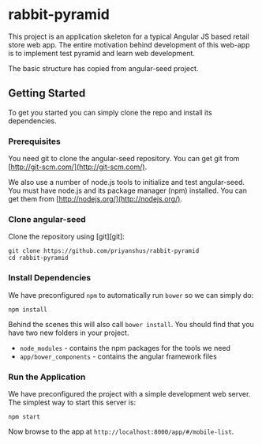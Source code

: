 # rabbit-pyramid

This project is an application skeleton for a typical Angular JS based retail store web app.
The entire motivation behind development of this web-app is to implement test pyramid and learn
web development.

The basic structure has copied from angular-seed project.

## Getting Started

To get you started you can simply clone the repo and install its dependencies.

### Prerequisites

You need git to clone the angular-seed repository. You can get git from
[http://git-scm.com/](http://git-scm.com/).

We also use a number of node.js tools to initialize and test angular-seed. You must have node.js and
its package manager (npm) installed.  You can get them from [http://nodejs.org/](http://nodejs.org/).

### Clone angular-seed

Clone the repository using [git][git]:

```
git clone https://github.com/priyanshus/rabbit-pyramid
cd rabbit-pyramid
```

### Install Dependencies

We have preconfigured `npm` to automatically run `bower` so we can simply do:

```
npm install
```

Behind the scenes this will also call `bower install`.  You should find that you have two new
folders in your project.

* `node_modules` - contains the npm packages for the tools we need
* `app/bower_components` - contains the angular framework files

### Run the Application

We have preconfigured the project with a simple development web server.  The simplest way to start
this server is:

```
npm start
```

Now browse to the app at `http://localhost:8000/app/#/mobile-list`.
